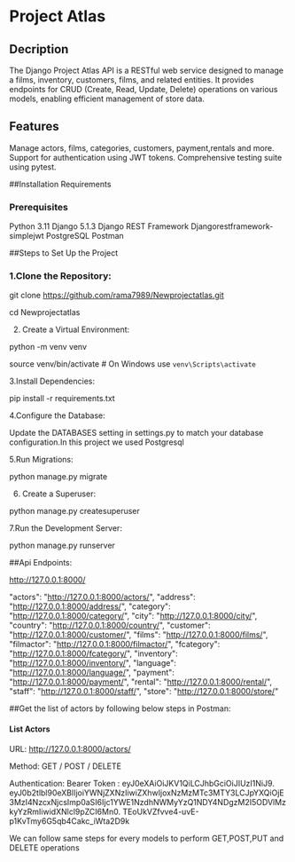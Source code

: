 # Project Atlas

## Decription

The Django Project Atlas API is a RESTful web service designed to manage a films, inventory, customers, films, and related entities. 
It provides endpoints for CRUD (Create, Read, Update, Delete) operations on various models, enabling efficient management of store data.

## Features

Manage actors, films, categories, customers, payment,rentals and more.
Support for authentication using JWT tokens.
Comprehensive testing suite using pytest.

##Installation Requirements

### Prerequisites
Python 3.11 
Django 5.1.3 
Django REST Framework
Djangorestframework-simplejwt
PostgreSQL
Postman

##Steps to Set Up the Project
### 1.Clone the Repository:

git clone https://github.com/rama7989/Newprojectatlas.git

cd Newprojectatlas

2. Create a Virtual Environment:

python -m venv venv

source venv/bin/activate  # On Windows use `venv\Scripts\activate`

3.Install Dependencies:

pip install -r requirements.txt

4.Configure the Database: 

Update the DATABASES setting in settings.py to match your database configuration.In this project we used Postgresql

5.Run Migrations:

python manage.py migrate

6. Create a Superuser:

python manage.py createsuperuser

7.Run the Development Server:

python manage.py runserver

##Api Endpoints:

  http://127.0.0.1:8000/

   "actors": "http://127.0.0.1:8000/actors/",
    "address": "http://127.0.0.1:8000/address/",
    "category": "http://127.0.0.1:8000/category/",
    "city": "http://127.0.0.1:8000/city/",
    "country": "http://127.0.0.1:8000/country/",
    "customer": "http://127.0.0.1:8000/customer/",
    "films": "http://127.0.0.1:8000/films/",
    "filmactor": "http://127.0.0.1:8000/filmactor/",
    "fcategory": "http://127.0.0.1:8000/fcategory/",
    "inventory": "http://127.0.0.1:8000/inventory/",
    "language": "http://127.0.0.1:8000/language/",
    "payment": "http://127.0.0.1:8000/payment/",
    "rental": "http://127.0.0.1:8000/rental/",
    "staff": "http://127.0.0.1:8000/staff/",
    "store": "http://127.0.0.1:8000/store/"

##Get the list of actors by following below steps in  Postman:

  #### List Actors
  
  URL: http://127.0.0.1:8000/actors/
  
  Method: GET / POST / DELETE
  
  Authentication: Bearer Token : eyJ0eXAiOiJKV1QiLCJhbGciOiJIUzI1NiJ9.
                                 eyJ0b2tlbl90eXBlIjoiYWNjZXNzIiwiZXhwIjoxNzMzMTc3MTY3LCJpYXQiOjE3MzI4NzcxNjcsImp0aSI6Ijc1YWE1NzdhNWMyYzQ1NDY4NDgzM2I5ODVlMzkyYzRmIiwidXNlcl9pZCI6Mn0.
                                 TEoUkVZfvve4-uvE-p1KvTmy6G5qb4Cakc_iWta2D9k
                                 
We can follow same steps for every models to perform GET,POST,PUT and DELETE operations
